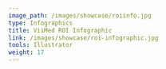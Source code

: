 ```yaml
---
image_path: /images/showcase/roiinfo.jpg
type: Infographics
title: ViiMed ROI Infographic
link: /images/showcase/roi-infographic.jpg
tools: Illustrator
weight: 17
---
```

